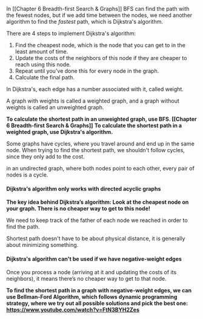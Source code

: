 In [[Chapter 6 Breadth-first Search & Graphs]] BFS can find the path with the fewest nodes, but if we add time between the nodes, we need another algorithm to find the *fastest* path, which is Dijkstra's algorithm.

There are 4 steps to implement Dijkstra's algorithm:
1. Find the cheapest node, which is the node that you can get to in the least amount of time.
2. Update the costs of the neighbors of this node if they are cheaper to reach using this node.
3. Repeat until you've done this for every node in the graph.
4. Calculate the final path.

In Dijkstra's, each edge has a number associated with it, called weight.

A graph with weights is called a weighted graph, and a graph without weights is called an unweighted graph.

**To calculate the shortest path in an unweighted graph, use BFS. [[Chapter 6 Breadth-first Search & Graphs]]**
**To calculate the shortest path in a weighted graph, use Dijkstra's algorithm.**

Some graphs have cycles, where you travel around and end up in the same node. When trying to find the shortest path, we shouldn't follow cycles, since they only add to the cost.

in an undirected graph, where both nodes point to each other, every pair of nodes is a cycle.

#### Dijkstra's algorithm only works with directed acyclic graphs

**The key idea behind Dijkstra’s algorithm: Look at the cheapest node on your graph. There is no cheaper way to get to this node!**

We need to keep track of the father of each node we reached in order to find the path.

Shortest path doesn't have to be about physical distance, it is generally about minimizing something. 

#### Dijkstra's algorithm can't be used if we have negative-weight edges
Once you process a node (arriving at it and updating the costs of its neighbors), it means there’s no cheaper way to get to that node. 

**To find the shortest path in a graph with negative-weight edges, we can use Bellman-Ford Algorithm, which follows dynamic programming strategy, where we try out all possible solutions and pick the best one: https://www.youtube.com/watch?v=FtN3BYH2Zes**



